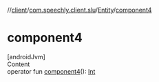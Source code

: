 //[client](../../index.md)/[com.speechly.client.slu](../index.md)/[Entity](index.md)/[component4](component4.md)



# component4  
[androidJvm]  
Content  
operator fun [component4](component4.md)(): [Int](https://kotlinlang.org/api/latest/jvm/stdlib/kotlin/-int/index.html)  



